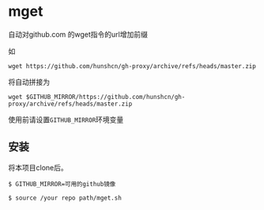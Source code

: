 # mget

自动对github.com 的wget指令的url增加前缀

如

`wget https://github.com/hunshcn/gh-proxy/archive/refs/heads/master.zip`

将自动拼接为

`wget $GITHUB_MIRROR/https://github.com/hunshcn/gh-proxy/archive/refs/heads/master.zip`

使用前请设置`GITHUB_MIRROR`环境变量

## 安装

将本项目clone后。

`$ GITHUB_MIRROR=可用的github镜像`

`$ source /your repo path/mget.sh`


